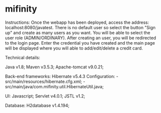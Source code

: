 # mifinity
Instructions: Once the webapp has been deployed, access the address: localhost:8080/javatest. 
There is no default user so select the button "Sign up" and create as many users as you want. 
You will be able to select the user role (ADMIN/ORDINARY). After creating an user, you will be redirected to the login page. Enter the credential you have created and the main page will be displayed where you will able to add/edit/delete a credit card.

Technical details:

Java v1.8;
Maven v3.5.3;
Apache-tomcat v9.0.21;

Back-end frameworks: 
  Hibernate v5.4.3 
    Configuration: 
    - src/main/resources/hibernate.cfg.xml;
    - src/main/java/com.mifinity.util.HibernateUtil.java;

UI: 
  Javascript;
  Servlet v4.0.1;
  JSTL v1.2;

Database: 
  H2database v1.4.194;
